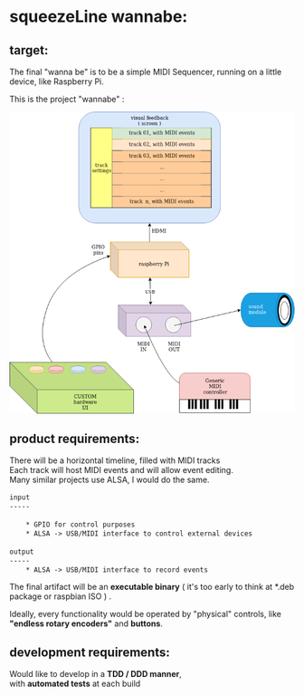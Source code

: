 

# squeezeLine wannabe:


## target:

The final "wanna be" is to be a simple MIDI Sequencer, running on a little device, like Raspberry Pi.


This is the project "wannabe" :

![Project wannabe](./resources/sqeezeLine.wannabe.png)



## product requirements:
        
There will be a horizontal timeline, filled with MIDI tracks\
Each track will host MIDI events and will allow event editing.\
Many similar projects use ALSA, I would do the same.

    input
    -----

        * GPIO for control purposes
        * ALSA -> USB/MIDI interface to control external devices
        
    output
    -----
        * ALSA -> USB/MIDI interface to record events


The final artifact will be an
    **executable binary**
( it's too early to think at *.deb package or raspbian ISO ) .

Ideally, every functionality would be operated by "physical" controls, like
    **"endless rotary encoders"** and **buttons**.


## development requirements:

Would like to develop in a **TDD / DDD manner**, \
with **automated tests** at each build

